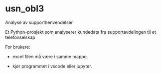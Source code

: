 # usn_obl3

Analyse av supporthenvendelser

Et Python-prosjekt som analyserer kundedata fra supportavdelingen til et telefonselskap

For brukere:

* excel filen må være i samme mappe.

* kjør programmet i vscode eller jupyter.
